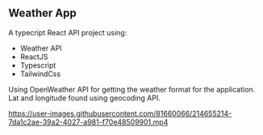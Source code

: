 ## Weather App 

A typecript React API project using:
* Weather API
* ReactJS
* Typescript
* TailwindCss

Using OpenWeather API for getting the weather format for the application. Lat and longitude found using geocoding API.




https://user-images.githubusercontent.com/81660066/214655214-7da1c2ae-39a2-4027-a981-f70e48509901.mp4
